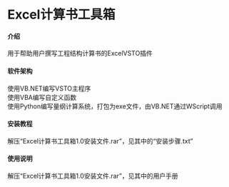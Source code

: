 # Excel计算书工具箱

#### 介绍
用于帮助用户撰写工程结构计算书的ExcelVSTO插件

#### 软件架构
使用VB.NET编写VSTO主程序  
使用VBA编写自定义函数  
使用Python编写量纲计算系统，打包为exe文件，由VB.NET通过WScript调用  


#### 安装教程

解压“Excel计算书工具箱1.0安装文件.rar”，见其中的“安装步骤.txt”

#### 使用说明

解压“Excel计算书工具箱1.0安装文件.rar”，见其中的用户手册

